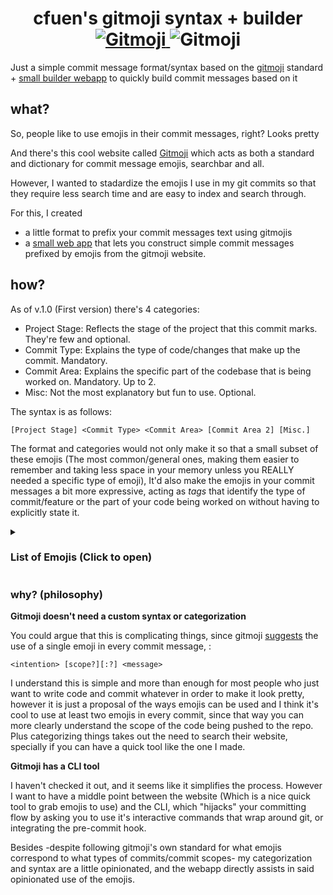 <h1 align='center'>cfuen's gitmoji syntax + builder

<br>
<a href="https://gitmoji.dev">
  <img
    src="https://img.shields.io/badge/gitmoji-%20😜%20😍-FFDD67.svg?style=flat-square"
    alt="Gitmoji"
  />
</a>
<a>
  <img
    src="https://img.shields.io/badge/version-1.0-blue.svg?style=flat-square"
    alt="Gitmoji"
  />
</a>
</h1>

Just a simple commit message format/syntax based on the [gitmoji](https://github.com/carloscuesta/gitmoji?tab=readme-ov-file#about) standard + [small builder webapp](https://cfuendev.github.io/gitmoji-syntax/) to quickly build commit messages based on it

## what?

So, people like to use emojis in their commit messages, right? Looks pretty

And there's this cool website called [Gitmoji](https://gitmoji.dev/) which acts as both a standard and dictionary for commit message emojis, searchbar and all.

However, I wanted to stadardize the emojis I use in my git commits so that they require less search time and are easy to index and search through.

For this, I created
- a little format to prefix your commit messages text using gitmojis
- a [small web app](https://cfuendev.github.io/gitmoji-syntax/) that lets you construct simple commit messages prefixed by emojis from the gitmoji website.

## how?

As of v.1.0 (First version) there's 4 categories:
- Project Stage: Reflects the stage of the project that this commit marks. They're few and optional.
- Commit Type: Explains the type of code/changes that make up the commit. Mandatory.
- Commit Area: Explains the specific part of the codebase that is being worked on. Mandatory. Up to 2.
- Misc: Not the most explanatory but fun to use. Optional.

The syntax is as follows:

```
[Project Stage] <Commit Type> <Commit Area> [Commit Area 2] [Misc.]
```

The format and categories would not only make it so that a small subset of these emojis (The most common/general ones, making them easier to remember and taking less space in your memory unless you REALLY needed a specific type of emoji), It'd also make the emojis in your commit messages a bit more expressive, acting as *tags* that identify the type of commit/feature or the part of your code being worked on without having to explicitly state it.

<details>
<summary>
<h3>List of Emojis (Click to open)</h3>
</summary>

### Project Stage (Max. 1)
- BEGIN PROJECT - :tada:
- UNFINISHED (WIP) - :construction:
- DEPLOYMENT - :rocket:
- RELEASE - :bookmark:

### Commit Type (Max. 1)
- NEW FEATRUE - :sparkles:
- BIG ISSUE/FIX - :bug:
- MINOR ISSUE/FIX - :adhesive_bandage:
- OPTIMIZATION - :zap:
- REFACTORING - :recycle:

### Commit Areas (Max. 2)

**Front-end**
- UI STUFF - :lipstick:
- RESPONSIVITY - :iphone:
- SEO - :mag:

**Back-end**
- AUTH - :passport_control:

**DevOps and QA**
- CI PIPELINE - :construction_worker:
- TESTING - :test_tube:
- COMPILED FILES / PACKAGES - :package:

**General**
- TYPES - :label:
- I18N - :globe_with_meridians:
- A11Y - :wheelchair:
- DEV TOOLING - :hammer:
- DATASOURCES - :card_file_box:
- ASSETS / CONTENT - :bento:
- CONFIGURATION - :wrench:
- FORMATTING / READABILITY - :art:
- COMMENTS - :bulb:
- DOCS - :memo:

### Misc.
- DRUNKEN / HIGH - :beers:
- BAD CODE - :poop:
- TYPO - :pencil2:
</details>

### why? (philosophy)

**Gitmoji doesn't need a custom syntax or categorization**

You could argue that this is complicating things, since gitmoji [suggests](https://github.com/carloscuesta/gitmoji?tab=readme-ov-file#example-of-usage) the use of a single emoji in every commit message, :

```
<intention> [scope?][:?] <message>
```

I understand this is simple and more than enough for most people who just want to write code and commit whatever in order to make it look pretty, however it is just a proposal of the ways emojis can be used and I think it's cool to use at least two emojis in every commit, since that way you can more clearly understand the scope of the code being pushed to the repo. Plus categorizing things takes out the need to search their website, specially if you can have a quick tool like the one I made.

**Gitmoji has a CLI tool**

I haven't checked it out, and it seems like it simplifies the process. However I want to have a middle point between the website (Which is a nice quick tool to grab emojis to use) and the CLI, which "hijacks" your committing flow by asking you to use it's interactive commands that wrap around git, or integrating the pre-commit hook.

Besides -despite following gitmoji's own standard for what emojis correspond to what types of commits/commit scopes- my categorization and syntax are a little opinionated, and the webapp directly assists in said opinionated use of the emojis.